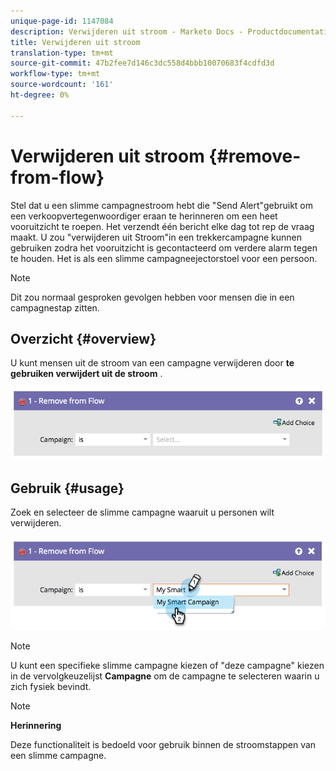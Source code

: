 ```yaml
---
unique-page-id: 1147084
description: Verwijderen uit stroom - Marketo Docs - Productdocumentatie
title: Verwijderen uit stroom
translation-type: tm+mt
source-git-commit: 47b2fee7d146c3dc558d4bbb10070683f4cdfd3d
workflow-type: tm+mt
source-wordcount: '161'
ht-degree: 0%

---
```



# Verwijderen uit stroom {#remove-from-flow}

Stel dat u een slimme campagnestroom hebt die &quot;Send Alert&quot;gebruikt om een verkoopvertegenwoordiger eraan te herinneren om een heet vooruitzicht te roepen. Het verzendt één bericht elke dag tot rep de vraag maakt. U zou &quot;verwijderen uit Stroom&quot;in een trekkercampagne kunnen gebruiken zodra het vooruitzicht is gecontacteerd om verdere alarm tegen te houden. Het is als een slimme campagneejectorstoel voor een persoon.

>[!NOTE]
>
>Dit zou normaal gesproken gevolgen hebben voor mensen die in een campagnestap zitten.

## Overzicht {#overview}

U kunt mensen uit de stroom van een campagne verwijderen door **te gebruiken verwijdert uit de stroom** .

![](assets/image2014-9-22-17-3a10-3a21.png)

## Gebruik {#usage}

Zoek en selecteer de slimme campagne waaruit u personen wilt verwijderen.

![](assets/image2014-9-22-17-3a10-3a28.png)

>[!NOTE]
>
>U kunt een specifieke slimme campagne kiezen of &quot;deze campagne&quot; kiezen in de vervolgkeuzelijst **Campagne** om de campagne te selecteren waarin u zich fysiek bevindt.

>[!NOTE]
>
>**Herinnering**
>
>Deze functionaliteit is bedoeld voor gebruik binnen de stroomstappen van een slimme campagne.

